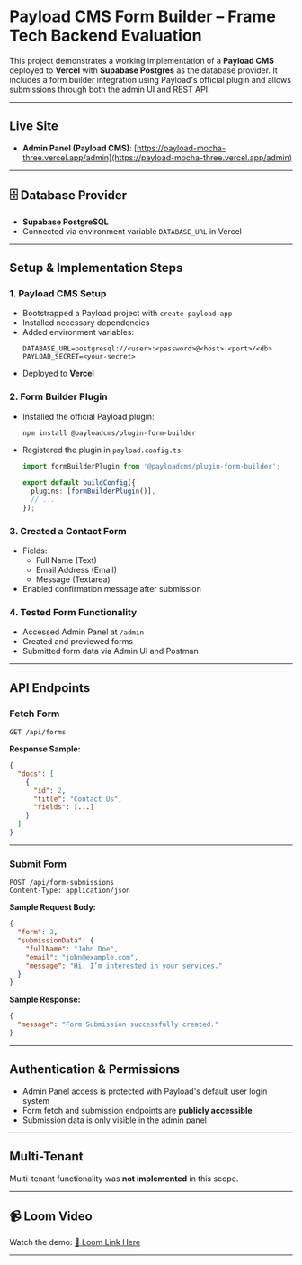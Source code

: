 
# Payload CMS Form Builder – Frame Tech Backend Evaluation

This project demonstrates a working implementation of a **Payload CMS** deployed to **Vercel** with **Supabase Postgres** as the database provider. It includes a form builder integration using Payload's official plugin and allows submissions through both the admin UI and REST API.

---

## Live Site

- **Admin Panel (Payload CMS)**: [https://payload-mocha-three.vercel.app/admin](https://payload-mocha-three.vercel.app/admin)

---

## 🗄️ Database Provider

- **Supabase PostgreSQL**
- Connected via environment variable `DATABASE_URL` in Vercel

---

## Setup & Implementation Steps

### 1. Payload CMS Setup
- Bootstrapped a Payload project with `create-payload-app`
- Installed necessary dependencies
- Added environment variables:
  ```env
  DATABASE_URL=postgresql://<user>:<password>@<host>:<port>/<db>
  PAYLOAD_SECRET=<your-secret>
  ```
- Deployed to **Vercel**

### 2. Form Builder Plugin
- Installed the official Payload plugin:
  ```bash
  npm install @payloadcms/plugin-form-builder
  ```
- Registered the plugin in `payload.config.ts`:
  ```ts
  import formBuilderPlugin from '@payloadcms/plugin-form-builder';

  export default buildConfig({
    plugins: [formBuilderPlugin()],
    // ...
  });
  ```

### 3. Created a Contact Form
- Fields:
  - Full Name (Text)
  - Email Address (Email)
  - Message (Textarea)
- Enabled confirmation message after submission

### 4. Tested Form Functionality
- Accessed Admin Panel at `/admin`
- Created and previewed forms
- Submitted form data via Admin UI and Postman

---

## API Endpoints

### Fetch Form

```http
GET /api/forms
```

**Response Sample:**
```json
{
  "docs": [
    {
      "id": 2,
      "title": "Contact Us",
      "fields": [...]
    }
  ]
}
```

---

### Submit Form

```http
POST /api/form-submissions
Content-Type: application/json
```

**Sample Request Body:**
```json
{
  "form": 2,
  "submissionData": {
    "fullName": "John Doe",
    "email": "john@example.com",
    "message": "Hi, I’m interested in your services."
  }
}
```

**Sample Response:**
```json
{
  "message": "Form Submission successfully created."
}
```

---

## Authentication & Permissions

- Admin Panel access is protected with Payload's default user login system
- Form fetch and submission endpoints are **publicly accessible**
- Submission data is only visible in the admin panel

---

## Multi-Tenant

Multi-tenant functionality was **not implemented** in this scope.

---

## 📹 Loom Video

Watch the demo: [🔗 Loom Link Here](https://www.loom.com/share/521766130d374b8cbd88852664fa7a85?sid=a207b711-15a7-418c-99d3-5987d514d8ce)

---

